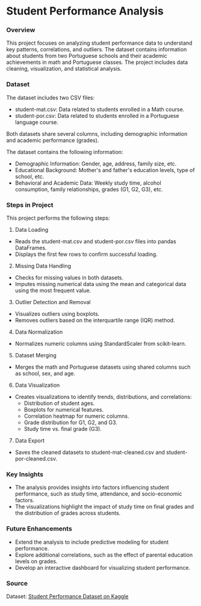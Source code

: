 # Student Performance Analysis

### Overview

This project focuses on analyzing student performance data to understand key patterns, correlations, and outliers. The dataset contains information about students from two Portuguese schools and their academic achievements in math and Portuguese classes. The project includes data cleaning, visualization, and statistical analysis.

### Dataset

The dataset includes two CSV files:

- student-mat.csv: Data related to students enrolled in a Math course.
- student-por.csv: Data related to students enrolled in a Portuguese language course.

Both datasets share several columns, including demographic information and academic performance (grades).

The dataset contains the following information:

- Demographic Information: Gender, age, address, family size, etc.
- Educational Background: Mother's and father's education levels, type of school, etc.
- Behavioral and Academic Data: Weekly study time, alcohol consumption, family relationships, grades (G1, G2, G3), etc.

### Steps in Project

This project performs the following steps:

1. Data Loading
- Reads the student-mat.csv and student-por.csv files into pandas DataFrames.
- Displays the first few rows to confirm successful loading.

2. Missing Data Handling
- Checks for missing values in both datasets.
- Imputes missing numerical data using the mean and categorical data using the most frequent value.

3. Outlier Detection and Removal
- Visualizes outliers using boxplots.
- Removes outliers based on the interquartile range (IQR) method.

4. Data Normalization
- Normalizes numeric columns using StandardScaler from scikit-learn.

5. Dataset Merging
- Merges the math and Portuguese datasets using shared columns such as school, sex, and age.

6. Data Visualization
- Creates visualizations to identify trends, distributions, and correlations:
    - Distribution of student ages.
    - Boxplots for numerical features.
    - Correlation heatmap for numeric columns.
    - Grade distribution for G1, G2, and G3.
    - Study time vs. final grade (G3).

7. Data Export
- Saves the cleaned datasets to student-mat-cleaned.csv and student-por-cleaned.csv.

### Key Insights

- The analysis provides insights into factors influencing student performance, such as study time, attendance, and socio-economic factors.
- The visualizations highlight the impact of study time on final grades and the distribution of grades across students.

### Future Enhancements

- Extend the analysis to include predictive modeling for student performance.
- Explore additional correlations, such as the effect of parental education levels on grades.
- Develop an interactive dashboard for visualizing student performance.

### Source

Dataset: [Student Performance Dataset on Kaggle](https://www.kaggle.com/datasets/impapan/student-performance-data-set)
